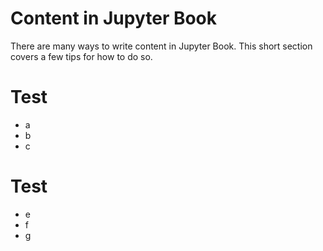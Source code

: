 Content in Jupyter Book
=======================

There are many ways to write content in Jupyter Book. This short section
covers a few tips for how to do so.


Test
===

- a
- b
- c

Test
===

- e
- f
- g